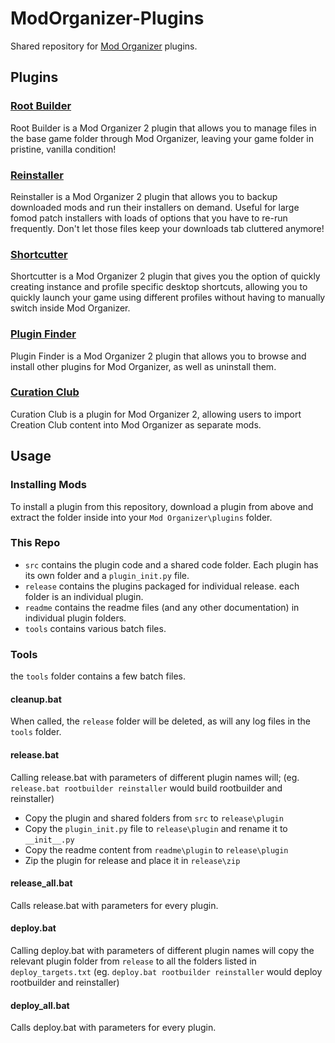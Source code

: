 # ModOrganizer-Plugins
Shared repository for [Mod Organizer](https://github.com/ModOrganizer2/modorganizer) plugins.

## Plugins

### [Root Builder](https://kezyma.github.io/?p=rootbuilder)
Root Builder is a Mod Organizer 2 plugin that allows you to manage files in the base game folder through Mod Organizer, leaving your game folder in pristine, vanilla condition!

### [Reinstaller](https://kezyma.github.io/?p=reinstaller)
Reinstaller is a Mod Organizer 2 plugin that allows you to backup downloaded mods and run their installers on demand. Useful for large fomod patch installers with loads of options that you have to re-run frequently. Don't let those files keep your downloads tab cluttered anymore!

### [Shortcutter](https://kezyma.github.io/?p=shortcutter)
Shortcutter is a Mod Organizer 2 plugin that gives you the option of quickly creating instance and profile specific desktop shortcuts, allowing you to quickly launch your game using different profiles without having to manually switch inside Mod Organizer.

### [Plugin Finder](https://kezyma.github.io/?p=pluginfinder)
Plugin Finder is a Mod Organizer 2 plugin that allows you to browse and install other plugins for Mod Organizer, as well as uninstall them.

### [Curation Club](https://kezyma.github.io/?p=curationclub)
Curation Club is a plugin for Mod Organizer 2, allowing users to import Creation Club content into Mod Organizer as separate mods.

## Usage

### Installing Mods
To install a plugin from this repository, download a plugin from above and extract the folder inside into your `Mod Organizer\plugins` folder.

### This Repo
- `src` contains the plugin code and a shared code folder. Each plugin has its own folder and a `plugin_init.py` file.
- `release` contains the plugins packaged for individual release. each folder is an individual plugin.
- `readme` contains the readme files (and any other documentation) in individual plugin folders.
- `tools` contains various batch files.

### Tools
the `tools` folder contains a few batch files.

#### cleanup.bat
When called, the `release` folder will be deleted, as will any log files in the `tools` folder.

#### release.bat
Calling release.bat with parameters of different plugin names will; (eg. `release.bat rootbuilder reinstaller` would build rootbuilder and reinstaller)
- Copy the plugin and shared folders from `src` to `release\plugin`
- Copy the `plugin_init.py` file to `release\plugin` and rename it to `__init__.py`
- Copy the readme content from `readme\plugin` to `release\plugin`
- Zip the plugin for release and place it in `release\zip`

#### release_all.bat
Calls release.bat with parameters for every plugin.

#### deploy.bat
Calling deploy.bat with parameters of different plugin names will copy the relevant plugin folder from `release` to all the folders listed in `deploy_targets.txt`
(eg. `deploy.bat rootbuilder reinstaller` would deploy rootbuilder and reinstaller)

#### deploy_all.bat
Calls deploy.bat with parameters for every plugin.

